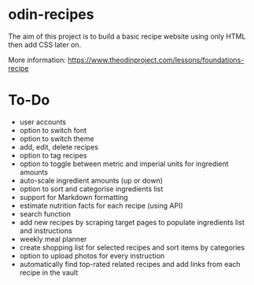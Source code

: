 # odin-recipes

The aim of this project is to build a basic recipe website using only HTML then add CSS later on.

More information: https://www.theodinproject.com/lessons/foundations-recipe

# To-Do

- user accounts
- option to switch font
- option to switch theme
- add, edit, delete recipes
- option to tag recipes
- option to toggle between metric and imperial units for ingredient amounts
- auto-scale ingredient amounts (up or down)
- option to sort and categorise ingredients list
- support for Markdown formatting
- estimate nutrition facts for each recipe (using API)
- search function
- add new recipes by scraping target pages to populate ingredients list and instructions
- weekly meal planner
- create shopping list for selected recipes and sort items by categories
- option to upload photos for every instruction
- automatically find top-rated related recipes and add links from each recipe in the vault

